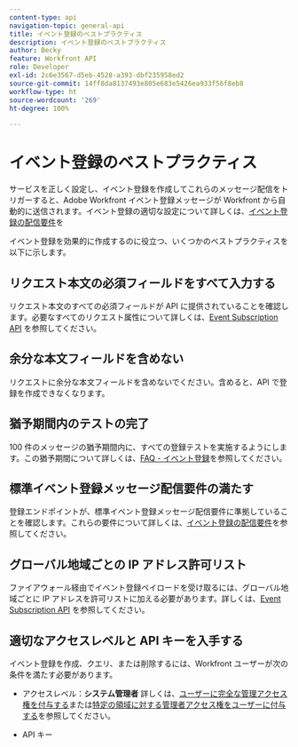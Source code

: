 ```yaml
---
content-type: api
navigation-topic: general-api
title: イベント登録のベストプラクティス
description: イベント登録のベストプラクティス
author: Becky
feature: Workfront API
role: Developer
exl-id: 2c6e3567-d5eb-4528-a393-dbf235958ed2
source-git-commit: 14ff8da8137493e805e683e5426ea933f56f8eb8
workflow-type: ht
source-wordcount: '269'
ht-degree: 100%

---
```



# イベント登録のベストプラクティス

サービスを正しく設定し、イベント登録を作成してこれらのメッセージ配信をトリガーすると、Adobe Workfront イベント登録メッセージが Workfront から自動的に送信されます。イベント登録の適切な設定について詳しくは、[イベント登録の配信要件](../../wf-api/general/setup-event-sub-endpoint.md)を


イベント登録を効果的に作成するのに役立つ、いくつかのベストプラクティスを以下に示します。

## リクエスト本文の必須フィールドをすべて入力する

リクエスト本文のすべての必須フィールドが API に提供されていることを確認します。必要なすべてのリクエスト属性について詳しくは、[Event Subscription API](../../wf-api/general/event-subs-api.md) を参照してください。

## 余分な本文フィールドを含めない

リクエストに余分な本文フィールドを含めないでください。含めると、API で登録を作成できなくなります。

## 猶予期間内のテストの完了

100 件のメッセージの猶予期間内に、すべての登録テストを実施するようにします。この猶予期間について詳しくは、[FAQ - イベント登録](../../wf-api/general/event-subs-faq.md)を参照してください。

## 標準イベント登録メッセージ配信要件の満たす

登録エンドポイントが、標準イベント登録メッセージ配信要件に準拠していることを確認します。これらの要件について詳しくは、[イベント登録の配信要件](../../wf-api/general/setup-event-sub-endpoint.md)を参照してください。

## グローバル地域ごとの IP アドレス許可リスト

ファイアウォール経由でイベント登録ペイロードを受け取るには、グローバル地域ごとに IP アドレスを許可リストに加える必要があります。詳しくは、[Event Subscription API](../../wf-api/general/event-subs-api.md) を参照してください。

## 適切なアクセスレベルと API キーを入手する

イベント登録を作成、クエリ、または削除するには、Workfront ユーザーが次の条件を満たす必要があります。

* アクセスレベル：**システム管理者**
詳しくは、[ユーザーに完全な管理アクセス権を付与する](../../administration-and-setup/add-users/configure-and-grant-access/grant-a-user-full-administrative-access.md)または[特定の領域に対する管理者アクセス権をユーザーに付与する](../../administration-and-setup/add-users/configure-and-grant-access/grant-users-admin-access-certain-areas.md)を参照してください。

* API キー

  <!--
  <p data-mc-conditions="QuicksilverOrClassic.Draft mode">To learn more, see .</p>
  -->
